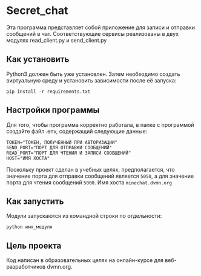 # Secret_chat
 
Эта программа представляет собой приложение для записи и отправки сообщений в чат. Соответствующие сервисы реализованы в двух модулях read_client.py и send_client.py

## Как установить
Python3 должен быть уже установлен. Затем необходимо создать виртуальную среду и установить зависимости после её запуска:

```
pip install -r requirements.txt
```

## Настройки программы
Для того, чтобы программа корректно работала, в папке с программой создайте файл .env, содержащий следующие данные:
```
TOKEN="ТОКЕН, ПОЛУЧЕННЫЙ ПРИ АВТОРИЗАЦИИ"
SEND_PORT="ПОРТ ДЛЯ ОТПРАВКИ СООБЩЕНИЙ" 
READ_PORT="ПОРТ ДЛЯ ЧТЕНИЯ И ЗАПИСИ СООБЩЕНИЙ"
HOST="ИМЯ ХОСТА"
```

Поскольку проект сделан в учебных целях, предполагается, что значение порта для отправки сообщений является `5050`, а для значение порта для чтения сообщений `5000`.
Имя хоста `minechat.dvmn.org`

## Как запустить
Модули запускаются из командной строки по отдельности:
```
python имя_модуля
```

## Цель проекта
Код написан в образовательных целях на онлайн-курсе для веб-разработчиков dvmn.org.
